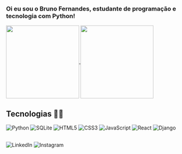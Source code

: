 ### Oi eu sou o Bruno Fernandes, estudante de programação e tecnologia com Python! 

<a href="https://github.com/anuraghazra/github-readme-stats">
  <img height=200 align="center" src="https://github-readme-stats.vercel.app/api?username=xBrunodevx&show_icons=true&theme=radical" />
</a>
<a href="https://github.com/xBrunodevx/convoychat">
  <img height=200 align="center" src="https://github-readme-stats.vercel.app/api/top-langs?username=xBrunodevx&layout=compact&langs&theme=radical" />
</a>

## Tecnologias 👨‍💻
<div>
<a href="https://www.python.org" target="_blank" style="text-decoration: none;">
  <img src="https://img.shields.io/badge/Python-3776AB?style=for-the-badge&logo=python&logoColor=white" alt="Python">
<a href="https://www.sqlite.org/" target="_blank" style="text-decoration: none;">
  <img src="https://img.shields.io/badge/SQLite-07405E?style=for-the-badge&logo=sqlite&logoColor=white" alt="SQLite">
<a href="https://www.w3.org/html/" target="_blank" style="text-decoration: none;">
  <img src="https://img.shields.io/badge/HTML5-E34F26?style=for-the-badge&logo=html5&logoColor=white" alt="HTML5">
<a href="https://www.w3schools.com/css/" target="_blank" style="text-decoration: none;">
  <img src="https://img.shields.io/badge/CSS3-1572B6?style=for-the-badge&logo=css3&logoColor=white" alt="CSS3">
<a href="https://developer.mozilla.org/en-US/docs/Web/JavaScript" target="_blank" style="text-decoration: none;">
  <img src="https://img.shields.io/badge/JavaScript-F7DF1E?style=for-the-badge&logo=javascript&logoColor=black" alt="JavaScript">
<a href="https://reactjs.org/" target="_blank" style="text-decoration: none;">
  <img src="https://img.shields.io/badge/React-61DAFB?style=for-the-badge&logo=react&logoColor=black" alt="React">
<a href="https://www.djangoproject.com/" target="_blank" style="text-decoration: none;">
  <img src="https://img.shields.io/badge/Django-092E20?style=for-the-badge&logo=django&logoColor=white" alt="Django">
</div>

##
<div>
<a href="https://www.linkedin.com/in/SEU_USUARIO_AQUI/" target="_blank" style="text-decoration: none;">
  <img src="https://img.shields.io/badge/-LinkedIn-0077B5?style=for-the-badge&logo=linkedin&logoColor=white" alt="LinkedIn">

<a href="https://www.instagram.com/SEU_USUARIO_AQUI/" target="_blank" style="text-decoration: none;">
  <img src="https://img.shields.io/badge/-Instagram-E4405F?style=for-the-badge&logo=instagram&logoColor=white" alt="Instagram">
</div>
